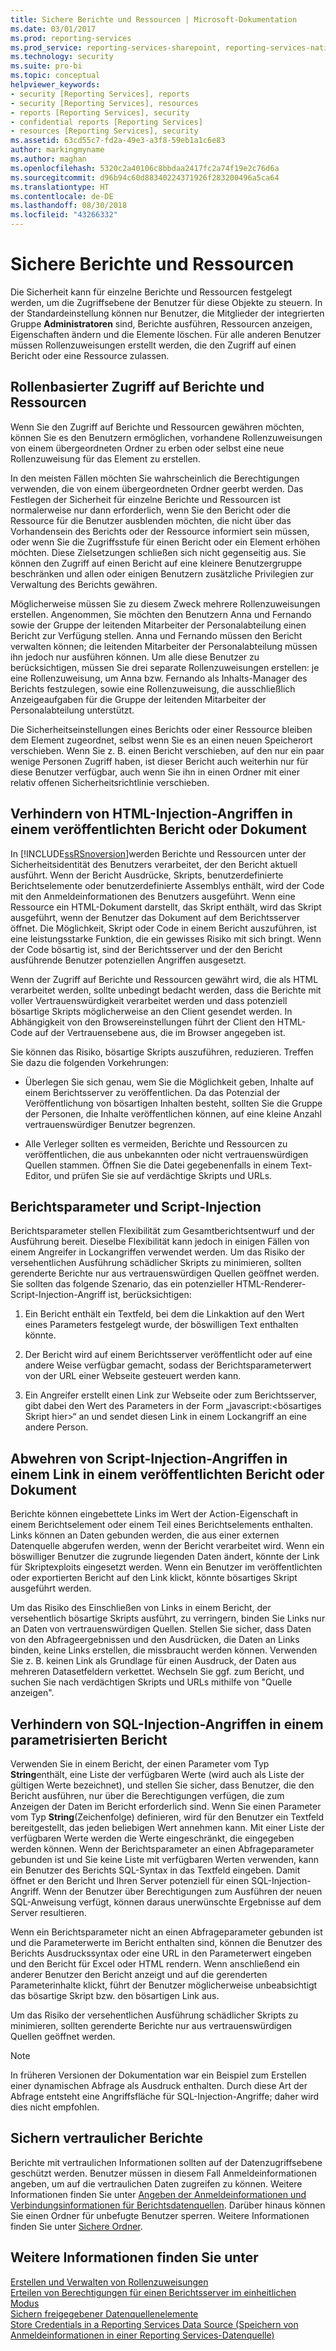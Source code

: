 ```yaml
---
title: Sichere Berichte und Ressourcen | Microsoft-Dokumentation
ms.date: 03/01/2017
ms.prod: reporting-services
ms.prod_service: reporting-services-sharepoint, reporting-services-native
ms.technology: security
ms.suite: pro-bi
ms.topic: conceptual
helpviewer_keywords:
- security [Reporting Services], reports
- security [Reporting Services], resources
- reports [Reporting Services], security
- confidential reports [Reporting Services]
- resources [Reporting Services], security
ms.assetid: 63cd55c7-fd2a-49e3-a3f8-59eb1a1c6e83
author: markingmyname
ms.author: maghan
ms.openlocfilehash: 5320c2a40106c8bbdaa2417fc2a74f19e2c76d6a
ms.sourcegitcommit: d96b94c60d88340224371926f283200496a5ca64
ms.translationtype: HT
ms.contentlocale: de-DE
ms.lasthandoff: 08/30/2018
ms.locfileid: "43266332"
---
```

# <a name="secure-reports-and-resources"></a>Sichere Berichte und Ressourcen
  Die Sicherheit kann für einzelne Berichte und Ressourcen festgelegt werden, um die Zugriffsebene der Benutzer für diese Objekte zu steuern. In der Standardeinstellung können nur Benutzer, die Mitglieder der integrierten Gruppe **Administratoren** sind, Berichte ausführen, Ressourcen anzeigen, Eigenschaften ändern und die Elemente löschen. Für alle anderen Benutzer müssen Rollenzuweisungen erstellt werden, die den Zugriff auf einen Bericht oder eine Ressource zulassen.  
  
## <a name="role-based-access-to-reports-and-resources"></a>Rollenbasierter Zugriff auf Berichte und Ressourcen  
 Wenn Sie den Zugriff auf Berichte und Ressourcen gewähren möchten, können Sie es den Benutzern ermöglichen, vorhandene Rollenzuweisungen von einem übergeordneten Ordner zu erben oder selbst eine neue Rollenzuweisung für das Element zu erstellen.  
  
 In den meisten Fällen möchten Sie wahrscheinlich die Berechtigungen verwenden, die von einem übergeordneten Ordner geerbt werden. Das Festlegen der Sicherheit für einzelne Berichte und Ressourcen ist normalerweise nur dann erforderlich, wenn Sie den Bericht oder die Ressource für die Benutzer ausblenden möchten, die nicht über das Vorhandensein des Berichts oder der Ressource informiert sein müssen, oder wenn Sie die Zugriffsstufe für einen Bericht oder ein Element erhöhen möchten. Diese Zielsetzungen schließen sich nicht gegenseitig aus. Sie können den Zugriff auf einen Bericht auf eine kleinere Benutzergruppe beschränken und allen oder einigen Benutzern zusätzliche Privilegien zur Verwaltung des Berichts gewähren.  
  
 Möglicherweise müssen Sie zu diesem Zweck mehrere Rollenzuweisungen erstellen. Angenommen, Sie möchten den Benutzern Anna und Fernando sowie der Gruppe der leitenden Mitarbeiter der Personalabteilung einen Bericht zur Verfügung stellen. Anna und Fernando müssen den Bericht verwalten können; die leitenden Mitarbeiter der Personalabteilung müssen ihn jedoch nur ausführen können. Um alle diese Benutzer zu berücksichtigen, müssen Sie drei separate Rollenzuweisungen erstellen: je eine Rollenzuweisung, um Anna bzw. Fernando als Inhalts-Manager des Berichts festzulegen, sowie eine Rollenzuweisung, die ausschließlich Anzeigeaufgaben für die Gruppe der leitenden Mitarbeiter der Personalabteilung unterstützt.  
  
 Die Sicherheitseinstellungen eines Berichts oder einer Ressource bleiben dem Element zugeordnet, selbst wenn Sie es an einen neuen Speicherort verschieben. Wenn Sie z. B. einen Bericht verschieben, auf den nur ein paar wenige Personen Zugriff haben, ist dieser Bericht auch weiterhin nur für diese Benutzer verfügbar, auch wenn Sie ihn in einen Ordner mit einer relativ offenen Sicherheitsrichtlinie verschieben.  
  
## <a name="mitigating-html-injection-attacks-in-a-published-report-or-document"></a>Verhindern von HTML-Injection-Angriffen in einem veröffentlichten Bericht oder Dokument  
 In [!INCLUDE[ssRSnoversion](../../includes/ssrsnoversion-md.md)]werden Berichte und Ressourcen unter der Sicherheitsidentität des Benutzers verarbeitet, der den Bericht aktuell ausführt. Wenn der Bericht Ausdrücke, Skripts, benutzerdefinierte Berichtselemente oder benutzerdefinierte Assemblys enthält, wird der Code mit den Anmeldeinformationen des Benutzers ausgeführt. Wenn eine Ressource ein HTML-Dokument darstellt, das Skript enthält, wird das Skript ausgeführt, wenn der Benutzer das Dokument auf dem Berichtsserver öffnet. Die Möglichkeit, Skript oder Code in einem Bericht auszuführen, ist eine leistungsstarke Funktion, die ein gewisses Risiko mit sich bringt. Wenn der Code bösartig ist, sind der Berichtsserver und der den Bericht ausführende Benutzer potenziellen Angriffen ausgesetzt.  
  
 Wenn der Zugriff auf Berichte und Ressourcen gewährt wird, die als HTML verarbeitet werden, sollte unbedingt bedacht werden, dass die Berichte mit voller Vertrauenswürdigkeit verarbeitet werden und dass potenziell bösartige Skripts möglicherweise an den Client gesendet werden. In Abhängigkeit von den Browsereinstellungen führt der Client den HTML-Code auf der Vertrauensebene aus, die im Browser angegeben ist.  
  
 Sie können das Risiko, bösartige Skripts auszuführen, reduzieren. Treffen Sie dazu die folgenden Vorkehrungen:  
  
-   Überlegen Sie sich genau, wem Sie die Möglichkeit geben, Inhalte auf einem Berichtsserver zu veröffentlichen. Da das Potenzial der Veröffentlichung von bösartigen Inhalten besteht, sollten Sie die Gruppe der Personen, die Inhalte veröffentlichen können, auf eine kleine Anzahl vertrauenswürdiger Benutzer begrenzen.  
  
-   Alle Verleger sollten es vermeiden, Berichte und Ressourcen zu veröffentlichen, die aus unbekannten oder nicht vertrauenswürdigen Quellen stammen. Öffnen Sie die Datei gegebenenfalls in einem Text-Editor, und prüfen Sie sie auf verdächtige Skripts und URLs.  
  
## <a name="report-parameters-and-script-injection"></a>Berichtsparameter und Script-Injection  
 Berichtsparameter stellen Flexibilität zum Gesamtberichtsentwurf und der Ausführung bereit. Dieselbe Flexibilität kann jedoch in einigen Fällen von einem Angreifer in Lockangriffen verwendet werden. Um das Risiko der versehentlichen Ausführung schädlicher Skripts zu minimieren, sollten gerenderte Berichte nur aus vertrauenswürdigen Quellen geöffnet werden. Sie sollten das folgende Szenario, das ein potenzieller HTML-Renderer-Script-Injection-Angriff ist, berücksichtigen:  
  
1.  Ein Bericht enthält ein Textfeld, bei dem die Linkaktion auf den Wert eines Parameters festgelegt wurde, der böswilligen Text enthalten könnte.  
  
2.  Der Bericht wird auf einem Berichtsserver veröffentlicht oder auf eine andere Weise verfügbar gemacht, sodass der Berichtsparameterwert von der URL einer Webseite gesteuert werden kann.  
  
3.  Ein Angreifer erstellt einen Link zur Webseite oder zum Berichtsserver, gibt dabei den Wert des Parameters in der Form „javascript:\<bösartiges Skript hier>“ an und sendet diesen Link in einem Lockangriff an eine andere Person.  
  
## <a name="mitigating-script-injection-attacks-in-a-hyperlink-in-a-published-report-or-document"></a>Abwehren von Script-Injection-Angriffen in einem Link in einem veröffentlichten Bericht oder Dokument  
 Berichte können eingebettete Links im Wert der Action-Eigenschaft in einem Berichtselement oder einem Teil eines Berichtselements enthalten. Links können an Daten gebunden werden, die aus einer externen Datenquelle abgerufen werden, wenn der Bericht verarbeitet wird. Wenn ein böswilliger Benutzer die zugrunde liegenden Daten ändert, könnte der Link für Skriptexploits eingesetzt werden. Wenn ein Benutzer im veröffentlichten oder exportierten Bericht auf den Link klickt, könnte bösartiges Skript ausgeführt werden.  
  
 Um das Risiko des Einschließen von Links in einem Bericht, der versehentlich bösartige Skripts ausführt, zu verringern, binden Sie Links nur an Daten von vertrauenswürdigen Quellen. Stellen Sie sicher, dass Daten von den Abfrageergebnissen und den Ausdrücken, die Daten an Links binden, keine Links erstellen, die missbraucht werden können. Verwenden Sie z. B. keinen Link als Grundlage für einen Ausdruck, der Daten aus mehreren Datasetfeldern verkettet. Wechseln Sie ggf. zum Bericht, und suchen Sie nach verdächtigen Skripts und URLs mithilfe von "Quelle anzeigen".  
  
## <a name="mitigating-sql-injection-attacks-in-a-parameterized-report"></a>Verhindern von SQL-Injection-Angriffen in einem parametrisierten Bericht  
 Verwenden Sie in einem Bericht, der einen Parameter vom Typ **String**enthält, eine Liste der verfügbaren Werte (wird auch als Liste der gültigen Werte bezeichnet), und stellen Sie sicher, dass Benutzer, die den Bericht ausführen, nur über die Berechtigungen verfügen, die zum Anzeigen der Daten im Bericht erforderlich sind. Wenn Sie einen Parameter vom Typ **String**(Zeichenfolge) definieren, wird für den Benutzer ein Textfeld bereitgestellt, das jeden beliebigen Wert annehmen kann. Mit einer Liste der verfügbaren Werte werden die Werte eingeschränkt, die eingegeben werden können. Wenn der Berichtsparameter an einen Abfrageparameter gebunden ist und Sie keine Liste mit verfügbaren Werten verwenden, kann ein Benutzer des Berichts SQL-Syntax in das Textfeld eingeben. Damit öffnet er den Bericht und Ihren Server potenziell für einen SQL-Injection-Angriff. Wenn der Benutzer über Berechtigungen zum Ausführen der neuen SQL-Anweisung verfügt, können daraus unerwünschte Ergebnisse auf dem Server resultieren.  
  
 Wenn ein Berichtsparameter nicht an einen Abfrageparameter gebunden ist und die Parameterwerte im Bericht enthalten sind, können die Benutzer des Berichts Ausdruckssyntax oder eine URL in den Parameterwert eingeben und den Bericht für Excel oder HTML rendern. Wenn anschließend ein anderer Benutzer den Bericht anzeigt und auf die gerenderten Parameterinhalte klickt, führt der Benutzer möglicherweise unbeabsichtigt das bösartige Skript bzw. den bösartigen Link aus.  
  
 Um das Risiko der versehentlichen Ausführung schädlicher Skripts zu minimieren, sollten gerenderte Berichte nur aus vertrauenswürdigen Quellen geöffnet werden.  
  
> [!NOTE]  
>  In früheren Versionen der Dokumentation war ein Beispiel zum Erstellen einer dynamischen Abfrage als Ausdruck enthalten. Durch diese Art der Abfrage entsteht eine Angriffsfläche für SQL-Injection-Angriffe; daher wird dies nicht empfohlen.  
  
## <a name="securing-confidential-reports"></a>Sichern vertraulicher Berichte  
 Berichte mit vertraulichen Informationen sollten auf der Datenzugriffsebene geschützt werden. Benutzer müssen in diesem Fall Anmeldeinformationen angeben, um auf die vertraulichen Daten zugreifen zu können. Weitere Informationen finden Sie unter [Angeben der Anmeldeinformationen und Verbindungsinformationen für Berichtsdatenquellen](../../reporting-services/report-data/specify-credential-and-connection-information-for-report-data-sources.md). Darüber hinaus können Sie einen Ordner für unbefugte Benutzer sperren. Weitere Informationen finden Sie unter [Sichere Ordner](../../reporting-services/security/secure-folders.md).  
  
## <a name="see-also"></a>Weitere Informationen finden Sie unter  
 [Erstellen und Verwalten von Rollenzuweisungen](../../reporting-services/security/create-and-manage-role-assignments.md)   
 [Erteilen von Berechtigungen für einen Berichtsserver im einheitlichen Modus](../../reporting-services/security/granting-permissions-on-a-native-mode-report-server.md)   
 [Sichern freigegebener Datenquellenelemente](../../reporting-services/security/secure-shared-data-source-items.md)   
 [Store Credentials in a Reporting Services Data Source (Speichern von Anmeldeinformationen in einer Reporting Services-Datenquelle)](../../reporting-services/report-data/store-credentials-in-a-reporting-services-data-source.md)  
  
  
